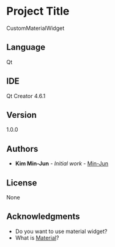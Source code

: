 # Project Title

CustomMaterialWidget

## Language

Qt

## IDE

Qt Creator 4.6.1

## Version

1.0.0

## Authors

* **Kim Min-Jun** - *Initial work* - [Min-Jun](https://github.com/mey1k)

## License

None

## Acknowledgments

* Do you want to use material widget?
* What is [Material](https://material.io/design/)?
